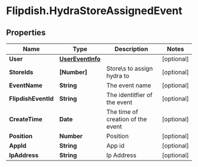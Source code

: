 # Flipdish.HydraStoreAssignedEvent

## Properties

Name | Type | Description | Notes
------------ | ------------- | ------------- | -------------
**User** | [**UserEventInfo**](UserEventInfo.md) |  | [optional] 
**StoreIds** | **[Number]** | Store\\s to assign hydra to | [optional] 
**EventName** | **String** | The event name | [optional] 
**FlipdishEventId** | **String** | The identitfier of the event | [optional] 
**CreateTime** | **Date** | The time of creation of the event | [optional] 
**Position** | **Number** | Position | [optional] 
**AppId** | **String** | App id | [optional] 
**IpAddress** | **String** | Ip Address | [optional] 


